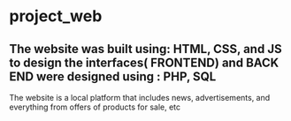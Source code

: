 # project_web

The website was built using: HTML, CSS, and JS 
to design the interfaces( FRONTEND) 
and BACK END were designed using : PHP,  SQL
-------------------------------------------------------

The website is a local platform that includes news, advertisements, and everything from offers of products for sale, etc

